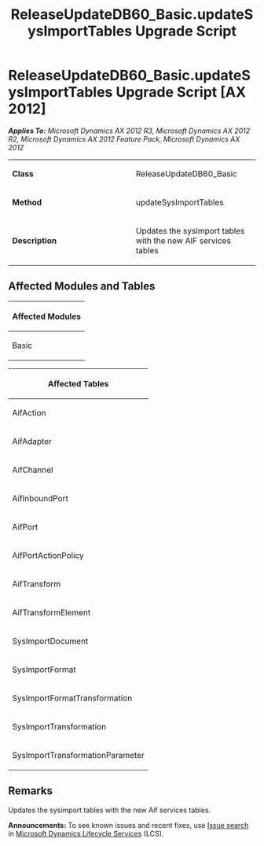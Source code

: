 ﻿---
title: ReleaseUpdateDB60_Basic.updateSysImportTables Upgrade Script
TOCTitle: ReleaseUpdateDB60_Basic.updateSysImportTables Upgrade Script
ms:assetid: 7f5edd12-e7df-45aa-05ad-e13e8faa1d44
ms:mtpsurl: https://msdn.microsoft.com/en-us/library/JJ685876(v=AX.60)
ms:contentKeyID: 49709330
ms.date: 05/18/2015
mtps_version: v=AX.60
---

# ReleaseUpdateDB60\_Basic.updateSysImportTables Upgrade Script [AX 2012]


_**Applies To:** Microsoft Dynamics AX 2012 R3, Microsoft Dynamics AX 2012 R2, Microsoft Dynamics AX 2012 Feature Pack, Microsoft Dynamics AX 2012_

<table>
<colgroup>
<col style="width: 50%" />
<col style="width: 50%" />
</colgroup>
<tbody>
<tr class="odd">
<td><p><strong>Class</strong></p></td>
<td><p>ReleaseUpdateDB60_Basic</p></td>
</tr>
<tr class="even">
<td><p><strong>Method</strong></p></td>
<td><p>updateSysImportTables</p></td>
</tr>
<tr class="odd">
<td><p><strong>Description</strong></p></td>
<td><p>Updates the sysImport tables with the new AIF services tables</p></td>
</tr>
</tbody>
</table>


## Affected Modules and Tables

<table>
<colgroup>
<col style="width: 100%" />
</colgroup>
<thead>
<tr class="header">
<th><p>Affected Modules</p></th>
</tr>
</thead>
<tbody>
<tr class="odd">
<td><p>Basic</p></td>
</tr>
</tbody>
</table>


<table>
<colgroup>
<col style="width: 100%" />
</colgroup>
<thead>
<tr class="header">
<th><p>Affected Tables</p></th>
</tr>
</thead>
<tbody>
<tr class="odd">
<td><p>AifAction</p></td>
</tr>
<tr class="even">
<td><p>AifAdapter</p></td>
</tr>
<tr class="odd">
<td><p>AifChannel</p></td>
</tr>
<tr class="even">
<td><p>AifInboundPort</p></td>
</tr>
<tr class="odd">
<td><p>AifPort</p></td>
</tr>
<tr class="even">
<td><p>AifPortActionPolicy</p></td>
</tr>
<tr class="odd">
<td><p>AifTransform</p></td>
</tr>
<tr class="even">
<td><p>AifTransformElement</p></td>
</tr>
<tr class="odd">
<td><p>SysImportDocument</p></td>
</tr>
<tr class="even">
<td><p>SysImportFormat</p></td>
</tr>
<tr class="odd">
<td><p>SysImportFormatTransformation</p></td>
</tr>
<tr class="even">
<td><p>SysImportTransformation</p></td>
</tr>
<tr class="odd">
<td><p>SysImportTransformationParameter</p></td>
</tr>
</tbody>
</table>


## Remarks

Updates the sysimport tables with the new Aif services tables.

  
**Announcements:** To see known issues and recent fixes, use [Issue search](http://go.microsoft.com/fwlink/?linkid=389258) in [Microsoft Dynamics Lifecycle Services](http://go.microsoft.com/fwlink/?linkid=306505) (LCS).

